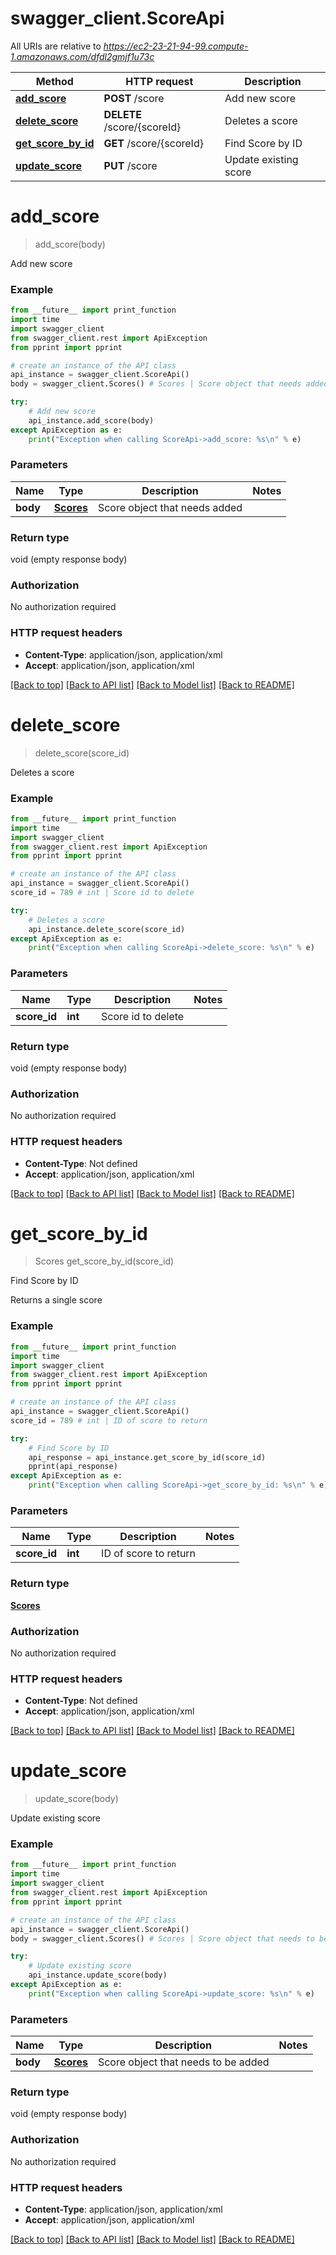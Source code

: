 # swagger_client.ScoreApi

All URIs are relative to *https://ec2-23-21-94-99.compute-1.amazonaws.com/dfdl2gmjf1u73c*

Method | HTTP request | Description
------------- | ------------- | -------------
[**add_score**](ScoreApi.md#add_score) | **POST** /score | Add new score
[**delete_score**](ScoreApi.md#delete_score) | **DELETE** /score/{scoreId} | Deletes a score
[**get_score_by_id**](ScoreApi.md#get_score_by_id) | **GET** /score/{scoreId} | Find Score by ID
[**update_score**](ScoreApi.md#update_score) | **PUT** /score | Update existing score


# **add_score**
> add_score(body)

Add new score

### Example
```python
from __future__ import print_function
import time
import swagger_client
from swagger_client.rest import ApiException
from pprint import pprint

# create an instance of the API class
api_instance = swagger_client.ScoreApi()
body = swagger_client.Scores() # Scores | Score object that needs added

try:
    # Add new score
    api_instance.add_score(body)
except ApiException as e:
    print("Exception when calling ScoreApi->add_score: %s\n" % e)
```

### Parameters

Name | Type | Description  | Notes
------------- | ------------- | ------------- | -------------
 **body** | [**Scores**](Scores.md)| Score object that needs added | 

### Return type

void (empty response body)

### Authorization

No authorization required

### HTTP request headers

 - **Content-Type**: application/json, application/xml
 - **Accept**: application/json, application/xml

[[Back to top]](#) [[Back to API list]](../README.md#documentation-for-api-endpoints) [[Back to Model list]](../README.md#documentation-for-models) [[Back to README]](../README.md)

# **delete_score**
> delete_score(score_id)

Deletes a score

### Example
```python
from __future__ import print_function
import time
import swagger_client
from swagger_client.rest import ApiException
from pprint import pprint

# create an instance of the API class
api_instance = swagger_client.ScoreApi()
score_id = 789 # int | Score id to delete

try:
    # Deletes a score
    api_instance.delete_score(score_id)
except ApiException as e:
    print("Exception when calling ScoreApi->delete_score: %s\n" % e)
```

### Parameters

Name | Type | Description  | Notes
------------- | ------------- | ------------- | -------------
 **score_id** | **int**| Score id to delete | 

### Return type

void (empty response body)

### Authorization

No authorization required

### HTTP request headers

 - **Content-Type**: Not defined
 - **Accept**: application/json, application/xml

[[Back to top]](#) [[Back to API list]](../README.md#documentation-for-api-endpoints) [[Back to Model list]](../README.md#documentation-for-models) [[Back to README]](../README.md)

# **get_score_by_id**
> Scores get_score_by_id(score_id)

Find Score by ID

Returns a single score

### Example
```python
from __future__ import print_function
import time
import swagger_client
from swagger_client.rest import ApiException
from pprint import pprint

# create an instance of the API class
api_instance = swagger_client.ScoreApi()
score_id = 789 # int | ID of score to return

try:
    # Find Score by ID
    api_response = api_instance.get_score_by_id(score_id)
    pprint(api_response)
except ApiException as e:
    print("Exception when calling ScoreApi->get_score_by_id: %s\n" % e)
```

### Parameters

Name | Type | Description  | Notes
------------- | ------------- | ------------- | -------------
 **score_id** | **int**| ID of score to return | 

### Return type

[**Scores**](Scores.md)

### Authorization

No authorization required

### HTTP request headers

 - **Content-Type**: Not defined
 - **Accept**: application/json, application/xml

[[Back to top]](#) [[Back to API list]](../README.md#documentation-for-api-endpoints) [[Back to Model list]](../README.md#documentation-for-models) [[Back to README]](../README.md)

# **update_score**
> update_score(body)

Update existing score

### Example
```python
from __future__ import print_function
import time
import swagger_client
from swagger_client.rest import ApiException
from pprint import pprint

# create an instance of the API class
api_instance = swagger_client.ScoreApi()
body = swagger_client.Scores() # Scores | Score object that needs to be added

try:
    # Update existing score
    api_instance.update_score(body)
except ApiException as e:
    print("Exception when calling ScoreApi->update_score: %s\n" % e)
```

### Parameters

Name | Type | Description  | Notes
------------- | ------------- | ------------- | -------------
 **body** | [**Scores**](Scores.md)| Score object that needs to be added | 

### Return type

void (empty response body)

### Authorization

No authorization required

### HTTP request headers

 - **Content-Type**: application/json, application/xml
 - **Accept**: application/json, application/xml

[[Back to top]](#) [[Back to API list]](../README.md#documentation-for-api-endpoints) [[Back to Model list]](../README.md#documentation-for-models) [[Back to README]](../README.md)

